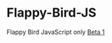 # Flappy-Bird-JS
Flappy Bird JavaScript only
<a href="https://artur-gorovyi.github.io/Flappy-Bird-JS/">Beta 1</a>
